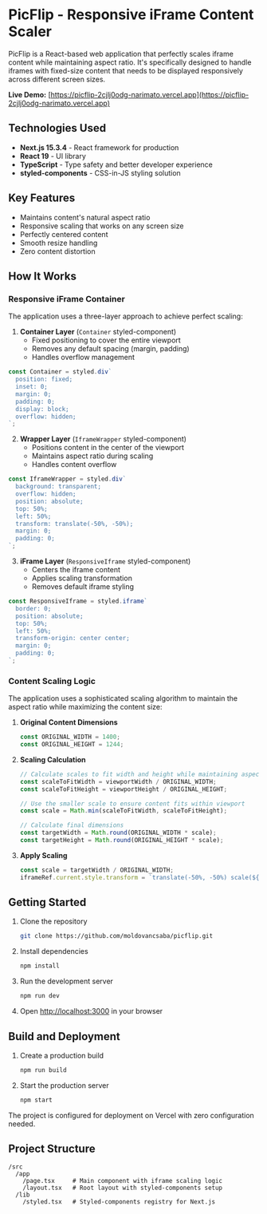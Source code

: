 # PicFlip - Responsive iFrame Content Scaler

PicFlip is a React-based web application that perfectly scales iframe content while maintaining aspect ratio. It's specifically designed to handle iframes with fixed-size content that needs to be displayed responsively across different screen sizes.

**Live Demo:** [https://picflip-2cjlj0odg-narimato.vercel.app](https://picflip-2cjlj0odg-narimato.vercel.app)

## Technologies Used

- **Next.js 15.3.4** - React framework for production
- **React 19** - UI library
- **TypeScript** - Type safety and better developer experience
- **styled-components** - CSS-in-JS styling solution

## Key Features

- Maintains content's natural aspect ratio
- Responsive scaling that works on any screen size
- Perfectly centered content
- Smooth resize handling
- Zero content distortion

## How It Works

### Responsive iFrame Container

The application uses a three-layer approach to achieve perfect scaling:

1. **Container Layer** (`Container` styled-component)
   - Fixed positioning to cover the entire viewport
   - Removes any default spacing (margin, padding)
   - Handles overflow management

```typescript
const Container = styled.div`
  position: fixed;
  inset: 0;
  margin: 0;
  padding: 0;
  display: block;
  overflow: hidden;
`;
```

2. **Wrapper Layer** (`IframeWrapper` styled-component)
   - Positions content in the center of the viewport
   - Maintains aspect ratio during scaling
   - Handles content overflow

```typescript
const IframeWrapper = styled.div`
  background: transparent;
  overflow: hidden;
  position: absolute;
  top: 50%;
  left: 50%;
  transform: translate(-50%, -50%);
  margin: 0;
  padding: 0;
`;
```

3. **iFrame Layer** (`ResponsiveIframe` styled-component)
   - Centers the iframe content
   - Applies scaling transformation
   - Removes default iframe styling

```typescript
const ResponsiveIframe = styled.iframe`
  border: 0;
  position: absolute;
  top: 50%;
  left: 50%;
  transform-origin: center center;
  margin: 0;
  padding: 0;
`;
```

### Content Scaling Logic

The application uses a sophisticated scaling algorithm to maintain the aspect ratio while maximizing the content size:

1. **Original Content Dimensions**
   ```typescript
   const ORIGINAL_WIDTH = 1400;
   const ORIGINAL_HEIGHT = 1244;
   ```

2. **Scaling Calculation**
   ```typescript
   // Calculate scales to fit width and height while maintaining aspect ratio
   const scaleToFitWidth = viewportWidth / ORIGINAL_WIDTH;
   const scaleToFitHeight = viewportHeight / ORIGINAL_HEIGHT;

   // Use the smaller scale to ensure content fits within viewport
   const scale = Math.min(scaleToFitWidth, scaleToFitHeight);

   // Calculate final dimensions
   const targetWidth = Math.round(ORIGINAL_WIDTH * scale);
   const targetHeight = Math.round(ORIGINAL_HEIGHT * scale);
   ```

3. **Apply Scaling**
   ```typescript
   const scale = targetWidth / ORIGINAL_WIDTH;
   iframeRef.current.style.transform = `translate(-50%, -50%) scale(${scale})`;
   ```

## Getting Started

1. Clone the repository
   ```bash
   git clone https://github.com/moldovancsaba/picflip.git
   ```

2. Install dependencies
   ```bash
   npm install
   ```

3. Run the development server
   ```bash
   npm run dev
   ```

4. Open [http://localhost:3000](http://localhost:3000) in your browser

## Build and Deployment

1. Create a production build
   ```bash
   npm run build
   ```

2. Start the production server
   ```bash
   npm start
   ```

The project is configured for deployment on Vercel with zero configuration needed.

## Project Structure

```
/src
  /app
    /page.tsx     # Main component with iframe scaling logic
    /layout.tsx   # Root layout with styled-components setup
  /lib
    /styled.tsx   # Styled-components registry for Next.js
```
